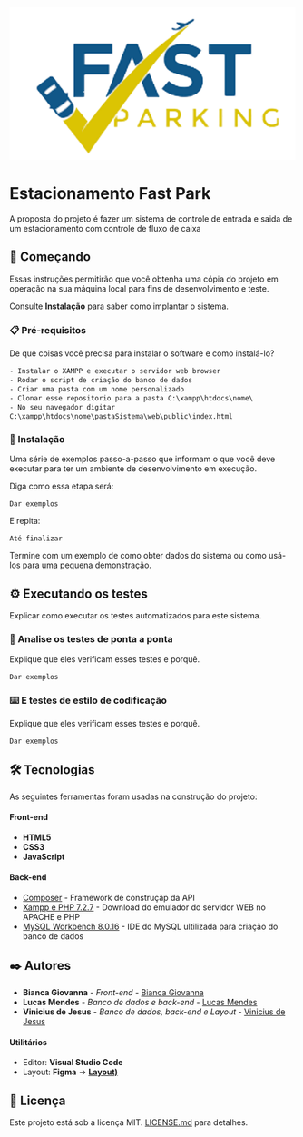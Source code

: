 <p align="center">
   <img src="./web/src/image/icons/logo.PNG" alt="Proffy" />
</p>


# Estacionamento Fast Park

A proposta do projeto é fazer um sistema de controle de entrada e saida de um estacionamento com controle de fluxo de caixa 

## 🚀 Começando

Essas instruções permitirão que você obtenha uma cópia do projeto em operação na sua máquina local para fins de desenvolvimento e teste.

Consulte **Instalação** para saber como implantar o sistema.

### 📋 Pré-requisitos

De que coisas você precisa para instalar o software e como instalá-lo?

```
- Instalar o XAMPP e executar o servidor web browser
- Rodar o script de criação do banco de dados
- Criar uma pasta com um nome personalizado
- Clonar esse repositorio para a pasta C:\xampp\htdocs\nome\
- No seu navegador digitar C:\xampp\htdocs\nome\pastaSistema\web\public\index.html
```

### 🔧 Instalação

Uma série de exemplos passo-a-passo que informam o que você deve executar para ter um ambiente de desenvolvimento em execução.

Diga como essa etapa será:

```
Dar exemplos
```

E repita:

```
Até finalizar
```

Termine com um exemplo de como obter dados do sistema ou como usá-los para uma pequena demonstração.

## ⚙️ Executando os testes

Explicar como executar os testes automatizados para este sistema.

### 🔩 Analise os testes de ponta a ponta

Explique que eles verificam esses testes e porquê.

```
Dar exemplos
```

### ⌨️ E testes de estilo de codificação

Explique que eles verificam esses testes e porquê.

```
Dar exemplos
```


## 🛠️ Tecnologias

As seguintes ferramentas foram usadas na construção do projeto:
#### Front-end
- **HTML5**
- **CSS3**
- **JavaScript**

#### **Back-end**

* [Composer](https://getcomposer.org) - Framework de construçãp da API
* [Xampp e PHP 7.2.7](https://sourceforge.net/projects/xampp/files/XAMPP%20Windows/7.2.7/xampp-portable-win32-7.2.7-0-VC15-installer.exe/download) - Download do emulador do servidor WEB no APACHE e PHP
* [MySQL Workbench 8.0.16](https://downloads.mysql.com/archives/workbench/) - IDE do MySQL ultilizada para criação do banco de dados



## ✒️ Autores
* **Bianca Giovanna** - *Front-end* - [Bianca Giovanna](https://github.com/BiancaGiovanna)
* **Lucas Mendes** - *Banco de dados e back-end* - [Lucas Mendes](https://github.com/Luke074)
* **Vinicius de Jesus** - *Banco de dados, back-end e Layout* - [Vinicius de Jesus](https://github.com/viniciusprog777)

<!-- Você também pode ver a lista de todos os [colaboradores](https://github.com/usuario/projeto/colaboradores) que participaram deste projeto. -->

#### **Utilitários**

-   Editor:  **Visual Studio Code**
-   Layout:  **Figma**  →  **[Layout)](https://www.figma.com/file)**

## 📄 Licença

Este projeto está sob a licença MIT. [LICENSE.md](LICENSE) para detalhes.
